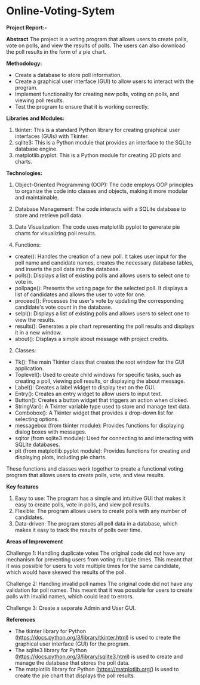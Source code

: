 # Online-Voting-Sytem

**Project Report:-**

**Abstract**
The project is a voting program that allows users to create polls, vote on polls, and view the results of polls. The users can also download the poll results in the form of a pie chart.

**Methodology:**
- Create a database to store poll information.
- Create a graphical user interface (GUI) to allow users to interact with the program.
- Implement functionality for creating new polls, voting on polls, and viewing poll results.
- Test the program to ensure that it is working correctly.

**Libraries and Modules:**

1. tkinter: This is a standard Python library for creating graphical user interfaces (GUIs) with Tkinter.
2. sqlite3: This is a Python module that provides an interface to the SQLite database engine.
3. matplotlib.pyplot: This is a Python module for creating 2D plots and charts.

**Technologies:**

1. Object-Oriented Programming (OOP): The code employs OOP principles to organize the code into classes and objects, making it more modular and maintainable.
2. Database Management: The code interacts with a SQLite database to store and retrieve poll data.
3. Data Visualization: The code uses matplotlib.pyplot to generate pie charts for visualizing poll results.
 

1. Functions:
- create(): Handles the creation of a new poll. It takes user input for the poll name and candidate names, creates the necessary database tables, and inserts the poll data into the database.
- polls(): Displays a list of existing polls and allows users to select one to vote in.
- pollpage(): Presents the voting page for the selected poll. It displays a list of candidates and allows the user to vote for one.
- proceed(): Processes the user's vote by updating the corresponding candidate's vote count in the database.
- selpl(): Displays a list of existing polls and allows users to select one to view the results.
- results(): Generates a pie chart representing the poll results and displays it in a new window.
- about(): Displays a simple about message with project credits.

2. Classes:
- Tk(): The main Tkinter class that creates the root window for the GUI application.
- Toplevel(): Used to create child windows for specific tasks, such as creating a poll, viewing poll results, or displaying the about message.
- Label(): Creates a label widget to display text on the GUI.
- Entry(): Creates an entry widget to allow users to input text.
- Button(): Creates a button widget that triggers an action when clicked.
- StringVar(): A Tkinter variable type used to store and manage text data.
- Combobox(): A Tkinter widget that provides a drop-down list for selecting options.
- messagebox (from tkinter module): Provides functions for displaying dialog boxes with messages.
- sqltor (from sqlite3 module): Used for connecting to and interacting with SQLite databases.
- plt (from matplotlib.pyplot module): Provides functions for creating and displaying plots, including pie charts.

These functions and classes work together to create a functional voting program that allows users to create polls, vote, and view results.

**Key features**
1. Easy to use: The program has a simple and intuitive GUI that makes it easy to create polls, vote in polls, and view poll results.
2. Flexible: The program allows users to create polls with any number of candidates.
3. Data-driven: The program stores all poll data in a database, which makes it easy to track the results of polls over time.

**Areas of Improvement**

Challenge 1: Handling duplicate votes
The original code did not have any mechanism for preventing users from voting multiple times. This meant that it was possible for users to vote multiple times for the same candidate, which would have skewed the results of the poll.

Challenge 2: Handling invalid poll names
The original code did not have any validation for poll names. This meant that it was possible for users to create polls with invalid names, which could lead to errors.

Challenge 3: Create a separate Admin and User GUI.

**References**
- The tkinter library for Python (https://docs.python.org/3/library/tkinter.html) is used to create the graphical user interface (GUI) for the program.
- The sqlite3 library for Python (https://docs.python.org/3/library/sqlite3.html) is used to create and manage the database that stores the poll data.
- The matplotlib library for Python (https://matplotlib.org/) is used to create the pie chart that displays the poll results.
